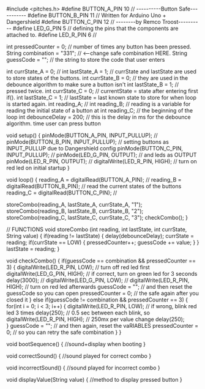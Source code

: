 #include <pitches.h>
#define BUTTON_A_PIN  10                    // ----------Button Safe-----------
#define BUTTON_B_PIN  11                    // Written for Arduino Uno + Dangershield
#define BUTTON_C_PIN  12                    // --------by Remco Troost----------
#define LED_G_PIN     5                     // defining the pins that the components are attached to.
#define LED_R_PIN     6                     //

int pressedCounter  = 0;                    // number of times any button has been pressed.
String combination  = "331";                // <--change safe combination HERE.
String guessCode    = "";                   // the string to store the code that user enters

int currState_A = 0;                        //
int lastState_A = 1;                        // currState and lastState are used to store states of the buttons.
int currState_B = 0;                        // they are used in the debounce algorithm to make sure a button isn't
int lastState_B = 1;                        // pressed twice.
int currState_C = 0;                        // currentState = state after entering first if().
int lastState_C = 1;                        // lastState = last known state to store for when loop is started again.
int reading_A;                              //
int reading_B;                              // reading is a variable for reading the initial state of a button at
int reading_C;                              // the beginning of the loop
int debounceDelay = 200;                    // this is the delay in ms for the debounce algorithm. time user can press button

void setup() {
  pinMode(BUTTON_A_PIN, INPUT_PULLUP);      //
  pinMode(BUTTON_B_PIN, INPUT_PULLUP);      // setting buttons as INPUT_PULLUP due to Dangershield config
  pinMode(BUTTON_C_PIN, INPUT_PULLUP);      //
  pinMode(LED_G_PIN, OUTPUT);               // and leds as OUTPUT
  pinMode(LED_R_PIN, OUTPUT);               //
  digitalWrite(LED_R_PIN, HIGH);            // turn on red led on initial startup
}

void loop() {
  reading_A = digitalRead(BUTTON_A_PIN);    //
  reading_B = digitalRead(BUTTON_B_PIN);    // read the current states of the buttons
  reading_C = digitalRead(BUTTON_C_PIN);    //

  storeCombo(reading_A, lastState_A, currState_A, "1");
  storeCombo(reading_B, lastState_B, currState_B, "2");
  storeCombo(reading_C, lastState_C, currState_C, "3");
  checkCombo();
}

// FUNCTIONS
void storeCombo (int reading, int lastState, int currState, String value) {
  if(reading != lastState) 
  {
    delay(debounceDelay);
    currState = reading;
    if(currState == LOW)
    {
      pressedCounter++;
      guessCode += value;
    }
  }
  lastState = reading;
}

void checkCombo() {
  if(guessCode == combination && pressedCounter == 3)
  {
    digitalWrite(LED_R_PIN, LOW);           // turn off red led first
    digitalWrite(LED_G_PIN, HIGH);          // if correct, turn on green led for 3 seconds
    delay(3000);                            //
    digitalWrite(LED_G_PIN, LOW);           //
    digitalWrite(LED_R_PIN, HIGH);          // turn on red led afterwards
    guessCode   =      "";                  // and then reset the guessCode so you can open
    pressedCounter  =   0;                  // the safe again after you closed it
  }
  else if(guessCode != combination && pressedCounter == 3)
  {
    for(int i = 0; i < 3; i++)
    {
      digitalWrite(LED_R_PIN, LOW);         // if wrong, blink red led 3 times
      delay(250);                           // 0.5 sec between each blink, so
      digitalWrite(LED_R_PIN, HIGH);        // 250mx per value change
      delay(250);                            
    }
    guessCode  =       "";                  // and then again, reset the vaRIABLES
    pressedCounter  =   0;                  // so you can retry the safe combination
  }
}

void bootSequence()
{
  //sound+display when booting
}

void correctSound()
{
  //sound played for correct combo
}

void incorrectSound()
{
  //sound played for incorrect combo
}

void displayValue(String value)
{
  //method to display pressed button
}



